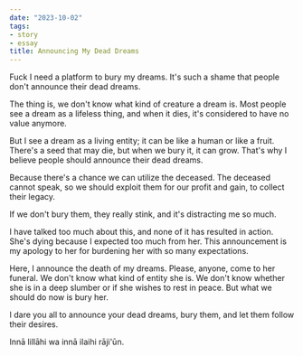 ```yaml
---
date: "2023-10-02"
tags:
- story
- essay
title: Announcing My Dead Dreams
---
```


Fuck I need a platform to bury my dreams. It's such a shame that people don't announce their dead dreams.

The thing is, we don't know what kind of creature a dream is. Most people see a dream as a lifeless thing, and when it dies, it's considered to have no value anymore.

But I see a dream as a living entity; it can be like a human or like a fruit. There's a seed that may die, but when we bury it, it can grow. That's why I believe people should announce their dead dreams.

Because there's a chance we can utilize the deceased. The deceased cannot speak, so we should exploit them for our profit and gain, to collect their legacy.

If we don't bury them, they really stink, and it's distracting me so much.

I have talked too much about this, and none of it has resulted in action. She's dying because I expected too much from her. This announcement is my apology to her for burdening her with so many expectations.

Here, I announce the death of my dreams. Please, anyone, come to her funeral. We don't know what kind of entity she is. We don't know whether she is in a deep slumber or if she wishes to rest in peace. But what we should do now is bury her.

I dare you all to announce your dead dreams, bury them, and let them follow their desires.

Innā lillāhi wa innā ilaihi rāji'ūn.